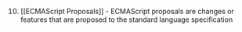 10. [[ECMAScript Proposals]] - ECMAScript proposals are changes or features that are proposed to the standard language specification